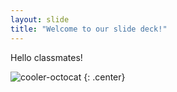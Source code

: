 ```yaml
---
layout: slide
title: "Welcome to our slide deck!"
---
```


Hello classmates!

![cooler-octocat](https://octodex.github.com/images/twenty-percent-cooler-octocat.png)
{: .center}
